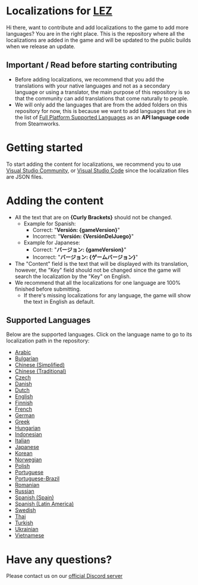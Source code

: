 # Localizations for [LEZ](https://lez.daztraxstudios.com/)

Hi there, want to contribute and add localizations to the game to add more languages? You are in the right place.
This is the repository where all the localizations are added in the game and will be updated to the public builds when we release an update.

## Important / Read before starting contributing
- Before adding localizations, we recommend that you add the translations with your native languages and not as a secondary language or using a translator, the main purpose of this repository is so that the community can add translations that come naturally to people.
- We will only add the languages that are from the added folders on this repository for now, this is because we want to add languages that are in the list of [Full Platform Supported Languages](https://partner.steamgames.com/doc/store/localization/languages#supported_languages) as an **API language code** from Steamworks.

# Getting started
To start adding the content for localizations, we recommend you to use [Visual Studio Community](https://visualstudio.microsoft.com/vs/community/), or [Visual Studio Code](https://code.visualstudio.com/download) since the localization files are JSON files.

# Adding the content
- All the text that are on **{Curly Brackets}** should not be changed.
  - Example for Spanish:
    - Correct: "**Versión: {gameVersion}**"
    - Incorrect: "**Versión: {VersiónDelJuego}**"
  - Example for Japanese:
    - Correct: "**バージョン: {gameVersion}**"
    - Incorrect: "**バージョン: {ゲームバージョン}**"
- The "Content" field is the text that will be displayed with its translation, however, the "Key" field should not be changed since the game will search the localization by the "Key" on English.
- We recommend that all the localizations for one language are 100% finished before submitting.
  - If there's missing localizations for any language, the game will show the text in English as default.

## Supported Languages
Below are the supported languages. Click on the language name to go to its localization path in the repository:

- [Arabic](https://github.com/DaztraxStudios/LEZ-Localization/tree/main/arabic)
- [Bulgarian](https://github.com/DaztraxStudios/LEZ-Localization/tree/main/bulgarian)
- [Chinese (Simplified)](https://github.com/DaztraxStudios/LEZ-Localization/tree/main/schinese)
- [Chinese (Traditional)](https://github.com/DaztraxStudios/LEZ-Localization/tree/main/tchinese)
- [Czech](https://github.com/DaztraxStudios/LEZ-Localization/tree/main/czech)
- [Danish](https://github.com/DaztraxStudios/LEZ-Localization/tree/main/danish)
- [Dutch](https://github.com/DaztraxStudios/LEZ-Localization/tree/main/dutch)
- [English](https://github.com/DaztraxStudios/LEZ-Localization/tree/main/english)
- [Finnish](https://github.com/DaztraxStudios/LEZ-Localization/tree/main/finnish)
- [French](https://github.com/DaztraxStudios/LEZ-Localization/tree/main/french)
- [German](https://github.com/DaztraxStudios/LEZ-Localization/tree/main/german)
- [Greek](https://github.com/DaztraxStudios/LEZ-Localization/tree/main/greek)
- [Hungarian](https://github.com/DaztraxStudios/LEZ-Localization/tree/main/hungarian)
- [Indonesian](https://github.com/DaztraxStudios/LEZ-Localization/tree/main/indonesian)
- [Italian](https://github.com/DaztraxStudios/LEZ-Localization/tree/main/italian)
- [Japanese](https://github.com/DaztraxStudios/LEZ-Localization/tree/main/japanese)
- [Korean](https://github.com/DaztraxStudios/LEZ-Localization/tree/main/koreana)
- [Norwegian](https://github.com/DaztraxStudios/LEZ-Localization/tree/main/norwegian)
- [Polish](https://github.com/DaztraxStudios/LEZ-Localization/tree/main/polish)
- [Portuguese](https://github.com/DaztraxStudios/LEZ-Localization/tree/main/portuguese)
- [Portuguese-Brazil](https://github.com/DaztraxStudios/LEZ-Localization/tree/main/brazilian)
- [Romanian](https://github.com/DaztraxStudios/LEZ-Localization/tree/main/romanian)
- [Russian](https://github.com/DaztraxStudios/LEZ-Localization/tree/main/russian)
- [Spanish (Spain)](https://github.com/DaztraxStudios/LEZ-Localization/tree/main/spanish)
- [Spanish (Latin America)](https://github.com/DaztraxStudios/LEZ-Localization/tree/main/latam)
- [Swedish](https://github.com/DaztraxStudios/LEZ-Localization/tree/main/swedish)
- [Thai](https://github.com/DaztraxStudios/LEZ-Localization/tree/main/thai)
- [Turkish](https://github.com/DaztraxStudios/LEZ-Localization/tree/main/turkish)
- [Ukrainian](https://github.com/DaztraxStudios/LEZ-Localization/tree/main/ukrainian)
- [Vietnamese](https://github.com/DaztraxStudios/LEZ-Localization/tree/main/vietnamese)

# Have any questions?
Please contact us on our [official Discord server](https://daztraxstudios.com/discord)
